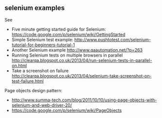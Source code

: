selenium examples
-----------------

See

- Five minute getting started guide for Selenium: https://code.google.com/p/selenium/wiki/GettingStarted
- Simple Selenium test example: http://www.pushtotest.com/selenium-tutorial-for-beginners-tutorial-1
- Another Selenium example http://www.qaautomation.net/?p=263
- Running Selenium tests on multiple browsers in parallel http://clearqa.blogspot.co.uk/2013/04/run-selenium-tests-in-parallel-on.html
- Take a screenshot on failure http://clearqa.blogspot.co.uk/2013/04/selenium-take-screenshot-on-test-failure.html

Page objects design pattern:
- http://www.summa-tech.com/blog/2011/10/10/using-page-objects-with-selenium-and-web-driver-20/
- https://code.google.com/p/selenium/wiki/PageObjects
